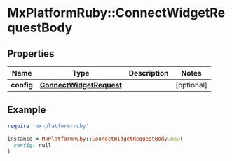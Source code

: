 # MxPlatformRuby::ConnectWidgetRequestBody

## Properties

| Name | Type | Description | Notes |
| ---- | ---- | ----------- | ----- |
| **config** | [**ConnectWidgetRequest**](ConnectWidgetRequest.md) |  | [optional] |

## Example

```ruby
require 'mx-platform-ruby'

instance = MxPlatformRuby::ConnectWidgetRequestBody.new(
  config: null
)
```

